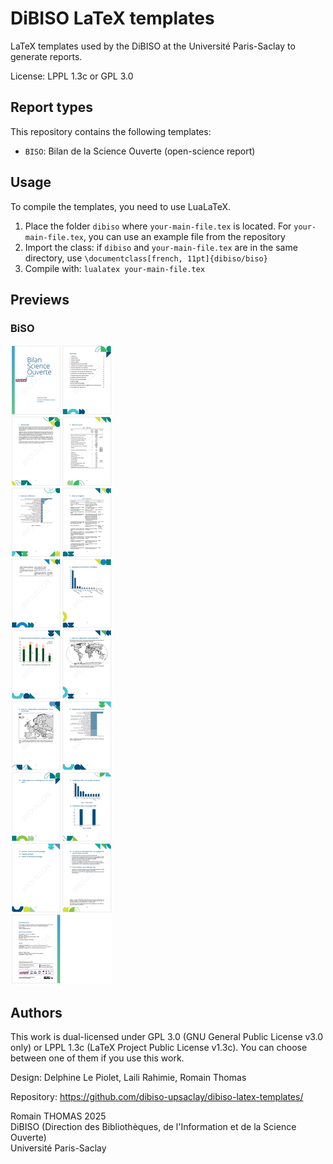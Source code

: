 # DiBISO LaTeX templates

LaTeX templates used by the DiBISO at the Université Paris-Saclay to generate reports.

License: LPPL 1.3c or GPL 3.0

## Report types

This repository contains the following templates:

  - `BISO`: Bilan de la Science Ouverte (open-science report)
  
  
## Usage

To compile the templates, you need to use LuaLaTeX.

1. Place the folder `dibiso` where `your-main-file.tex` is located. For  `your-main-file.tex`, you can use an example file from the repository
2. Import the class: if `dibiso` and `your-main-file.tex` are in the same directory, use `\documentclass[french, 11pt]{dibiso/biso}`
3. Compile with: `lualatex your-main-file.tex`


## Previews

### BiSO

[![report example](docs/images/biso-example/biso-example.png)](examples/biso-2024-draft/biso-example.pdf)



## Authors

This work is dual-licensed under GPL 3.0 (GNU General Public License v3.0 only) or LPPL 1.3c (LaTeX Project Public License v1.3c). You can choose between one of them if you use this work.

Design: Delphine Le Piolet, Laili Rahimie, Romain Thomas

Repository: https://github.com/dibiso-upsaclay/dibiso-latex-templates/

Romain THOMAS 2025  
DiBISO (Direction des Bibliothèques, de l'Information et de la Science Ouverte)  
Université Paris-Saclay
